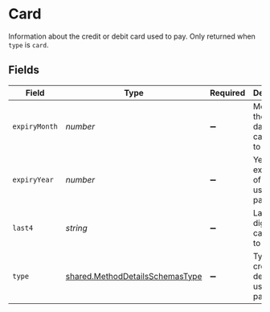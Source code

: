# Card

Information about the credit or debit card used to pay. Only returned when `type` is `card`.


## Fields

| Field                                                                              | Type                                                                               | Required                                                                           | Description                                                                        |
| ---------------------------------------------------------------------------------- | ---------------------------------------------------------------------------------- | ---------------------------------------------------------------------------------- | ---------------------------------------------------------------------------------- |
| `expiryMonth`                                                                      | *number*                                                                           | :heavy_minus_sign:                                                                 | Month of the expiry date of the card used to pay.                                  |
| `expiryYear`                                                                       | *number*                                                                           | :heavy_minus_sign:                                                                 | Year of the expiry year of the card used to pay.                                   |
| `last4`                                                                            | *string*                                                                           | :heavy_minus_sign:                                                                 | Last four digits of the card used to pay.                                          |
| `type`                                                                             | [shared.MethodDetailsSchemasType](../../models/shared/methoddetailsschemastype.md) | :heavy_minus_sign:                                                                 | Type of credit or debit card used to pay.                                          |